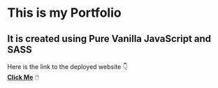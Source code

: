 # This is my Portfolio
## It is created using Pure Vanilla JavaScript and SASS
 Here is the link to the deployed website 👇 </br>
**[Click Me](https://sujalsamai.netlify.app/)** 🖱️
